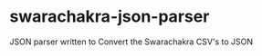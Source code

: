 swarachakra-json-parser
=======================

JSON parser written to Convert the Swarachakra CSV's to JSON

